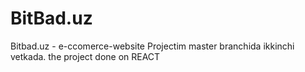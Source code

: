 # BitBad.uz
Bitbad.uz - e-ccomerce-website
Projectim master branchida ikkinchi vetkada. the project done on REACT

